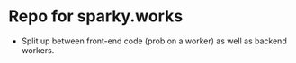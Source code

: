 # Repo for sparky.works

* Split up between front-end code (prob on a worker) as well as backend workers.